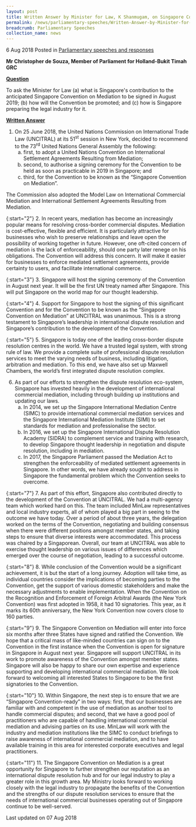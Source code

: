 ```yaml
---
layout: post
title: Written Answer by Minister for Law, K Shanmugam, on Singapore Convention on Mediation
permalink: /news/parliamentary-speeches/Written-Answer-by-Minister-for-Law-K-Shanmugam-on-Singapore-Convention-on-Mediation
breadcrumb: Parliamentary Speeches
collection_name: news
---
```


6 Aug 2018 Posted in [Parliamentary speeches and responses](/news/parliamentary-speeches)

**Mr Christopher de Souza, Member of Parliament for Holland-Bukit Timah GRC**


**<u>Question</u>**

To ask the Minister for Law (a) what is Singapore's contribution to the anticipated Singapore Convention on Mediation to be signed in August 2019; (b) how will the Convention be promoted; and (c) how is Singapore preparing the legal industry for it. 

**<u>Written Answer</u>**

<ol>
<li>On 25 June 2018, the United Nations Commission on International Trade Law (UNCITRAL) at its 51<sup>st</sup> session in New York, decided to recommend to the 73<sup>rd</sup> United Nations General Assembly the following: 

<ol style="list-style-type: lower-alpha">
<li>first, to adopt a United Nations Convention on International Settlement Agreements Resulting from Mediation; </li>
<li>second, to authorise a signing ceremony for the Convention to be held as soon as practicable in 2019 in Singapore; and </li>
<li>third, for the Convention to be known as the “Singapore Convention on Mediation”. </li>
</ol>

</li>
</ol> 

The Commission also adopted the Model Law on International Commercial Mediation and International Settlement Agreements Resulting from Mediation.

{:start="2"}
2. In recent years, mediation has become an increasingly popular means for resolving cross-border commercial disputes. Mediation is cost-effective, flexible and efficient. It is particularly attractive for businesses who wish to preserve relationships and leave open the possibility of working together in future. However, one oft-cited concern of mediation is the lack of enforceability, should one party later renege on his obligations. The Convention will address this concern. It will make it easier for businesses to enforce mediated settlement agreements, provide certainty to users, and facilitate international commerce.

{:start="3"}
3. Singapore will host the signing ceremony of the Convention in August next year. It will be the first UN treaty named after Singapore. This will put Singapore on the world map for our thought leadership. 

{:start="4"}
4. Support for Singapore to host the signing of this significant Convention and for the Convention to be known as the “Singapore Convention on Mediation” at UNCITRAL was unanimous.  This is a strong testament to Singapore’s leadership in international dispute resolution and Singapore’s contribution to the development of the Convention.

{:start="5"}
5. Singapore is today one of the leading cross-border dispute resolution centres in the world. We have a trusted legal system, with strong rule of law. We provide a complete suite of professional dispute resolution services to meet the varying needs of business, including litigation, arbitration and mediation. To this end, we have also set up Maxwell Chambers, the world’s first integrated dispute resolution complex.


<ol start="6">
<li>As part of our efforts to strengthen the dispute resolution eco-system, Singapore has invested heavily in the development of international commercial mediation, including through building up institutions and updating our laws. 

<ol style="list-style-type: lower-alpha">
<li>In 2014, we set up the Singapore International Mediation Centre (SIMC) to provide international commercial mediation services and the Singapore International Mediation Institute (SIMI) to set standards for mediation and professionalise the sector. </li>
 
<li> In 2016, we set up the Singapore International Dispute Resolution Academy (SIDRA) to complement service and training with research, to develop Singapore thought leadership in negotiation and dispute resolution, including in mediation. </li>
 
<li>In 2017, the Singapore Parliament passed the Mediation Act to strengthen the enforceability of mediated settlement agreements in Singapore. In other words, we have already sought to address in Singapore the fundamental problem which the Convention seeks to overcome. </li> 
</ol>

</li>
</ol>

{:start="7"}
7. As part of this effort, Singapore also contributed directly to the development of the Convention at UNCITRAL. We had a multi-agency team which worked hard on this. The team included MinLaw representatives and local industry experts, all of whom played a big part in seeing to the outcome we have today.  Over a period of about three years, the delegation worked on the terms of the Convention, negotiating and building consensus when there were different positions amongst member states, and taking steps to ensure that diverse interests were accommodated. This process was chaired by a Singaporean. Overall, our team at UNCITRAL was able to exercise thought leadership on various issues of differences which emerged over the course of negotiation, leading to a successful outcome.

{:start="8"}
8. While conclusion of the Convention would be a significant achievement, it is but the start of a long journey. Adoption will take time, as individual countries consider the implications of becoming parties to the Convention, get the support of various domestic stakeholders and make the necessary adjustments to enable implementation. When the Convention on the Recognition and Enforcement of Foreign Arbitral Awards (the New York Convention) was first adopted in 1958, it had 10 signatories. This year, as it marks its 60th anniversary, the New York Convention now covers close to 160 parties.

{:start="9"}
9. The Singapore Convention on Mediation will enter into force six months after three States have signed and ratified the Convention. We hope that a critical mass of like-minded countries can sign on to the Convention in the first instance when the Convention is open for signature in Singapore in August next year. Singapore will support UNCITRAL in its work to promote awareness of the Convention amongst member states. Singapore will also be happy to share our own expertise and experience supporting and developing international commercial mediation. We look forward to welcoming all interested States to Singapore to be the first signatories to the Convention.

{:start="10"}
10. Within Singapore, the next step is to ensure that we are “Singapore Convention-ready” in two ways: first, that our businesses are familiar with and competent in the use of mediation as another tool to handle commercial disputes; and second, that we have a good pool of practitioners who are capable of handling international commercial mediation and advising parties on its use. MinLaw will work with the industry and mediation institutions like the SIMC to conduct briefings to raise awareness of international commercial mediation, and to have available training in this area for interested corporate executives and legal practitioners. 

{:start="11"}
11. The Singapore Convention on Mediation is a great opportunity for Singapore to further strengthen our reputation as an international dispute resolution hub and for our legal industry to play a greater role in this growth area. My Ministry looks forward to working closely with the legal industry to propagate the benefits of the Convention and the strengths of our dispute resolution services to ensure that the needs of international commercial businesses operating out of Singapore continue to be well-served.


<p class="right-side-updated">Last updated on 07 Aug 2018</p> 
